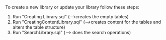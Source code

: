 To create a new library or update your library follow these steps: <br/>
<ol>
<li> Run "Creating Library.sql" (-->creates the empty tables)</li> 
<li> Run "CreatingContentLibrary.sql" (-->creates content for the tables and alters the table structure)</li>
<li> Run "SearchLibrary.sql" (--> does the search operations) </li>
</ol>
